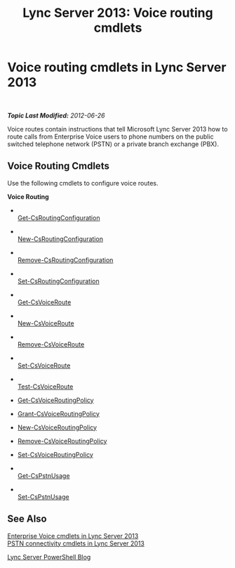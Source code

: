 ﻿---
title: 'Lync Server 2013: Voice routing cmdlets'
TOCTitle: Voice routing cmdlets
ms:assetid: 8f05b25e-cc62-4d85-a5d8-4ed56f28dfbf
ms:mtpsurl: https://technet.microsoft.com/en-us/library/Gg416494(v=OCS.15)
ms:contentKeyID: 48184821
ms.date: 07/23/2014
mtps_version: v=OCS.15
---

<div data-xmlns="http://www.w3.org/1999/xhtml">

<div class="topic" data-xmlns="http://www.w3.org/1999/xhtml" data-msxsl="urn:schemas-microsoft-com:xslt" data-cs="http://msdn.microsoft.com/en-us/">

<div data-asp="http://msdn2.microsoft.com/asp">

# Voice routing cmdlets in Lync Server 2013

</div>

<div id="mainSection">

<div id="mainBody">

<span> </span>

_**Topic Last Modified:** 2012-06-26_

Voice routes contain instructions that tell Microsoft Lync Server 2013 how to route calls from Enterprise Voice users to phone numbers on the public switched telephone network (PSTN) or a private branch exchange (PBX).

<div>

## Voice Routing Cmdlets

Use the following cmdlets to configure voice routes.

**Voice Routing**

  - <span></span>  
    [Get-CsRoutingConfiguration](get-csroutingconfiguration.md)

  - <span></span>  
    [New-CsRoutingConfiguration](new-csroutingconfiguration.md)

  - <span></span>  
    [Remove-CsRoutingConfiguration](remove-csroutingconfiguration.md)

  - <span></span>  
    [Set-CsRoutingConfiguration](set-csroutingconfiguration.md)

<!-- end list -->

  - <span></span>  
    [Get-CsVoiceRoute](get-csvoiceroute.md)

  - <span></span>  
    [New-CsVoiceRoute](new-csvoiceroute.md)

  - <span></span>  
    [Remove-CsVoiceRoute](remove-csvoiceroute.md)

  - <span></span>  
    [Set-CsVoiceRoute](set-csvoiceroute.md)

  - <span></span>  
    [Test-CsVoiceRoute](test-csvoiceroute.md)

<!-- end list -->

  - [Get-CsVoiceRoutingPolicy](get-csvoiceroutingpolicy.md)

  - [Grant-CsVoiceRoutingPolicy](grant-csvoiceroutingpolicy.md)

  - [New-CsVoiceRoutingPolicy](new-csvoiceroutingpolicy.md)

  - [Remove-CsVoiceRoutingPolicy](remove-csvoiceroutingpolicy.md)

  - [Set-CsVoiceRoutingPolicy](set-csvoiceroutingpolicy.md)

<!-- end list -->

  - <span></span>  
    [Get-CsPstnUsage](get-cspstnusage.md)

  - <span></span>  
    [Set-CsPstnUsage](set-cspstnusage.md)

</div>

<div>

## See Also


[Enterprise Voice cmdlets in Lync Server 2013](lync-server-2013-enterprise-voice-cmdlets.md)  
[PSTN connectivity cmdlets in Lync Server 2013](lync-server-2013-pstn-connectivity-cmdlets.md)  


[Lync Server PowerShell Blog](http://go.microsoft.com/fwlink/p/?linkid=203150)  
  

</div>

</div>

<span> </span>

</div>

</div>

</div>

